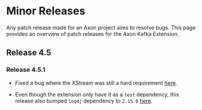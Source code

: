 # Minor Releases

Any patch release made for an Axon project aims to resolve bugs.
This page provides an overview of patch releases for the Axon Kafka Extension.

## Release 4.5

### Release 4.5.1

* Fixed a bug where the XStream was still a hard requirement [here](https://github.com/AxonFramework/extension-kafka/pull/214).

* Even though the extension only have it as a `test` dependency, this release also bumped `log4j` dependency to `2.15.0` [here](https://github.com/AxonFramework/extension-kafka/commit/6efd14c8108f8d991a8f07b3b526c0169f4d4e88).
 